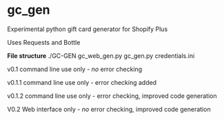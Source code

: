 # gc_gen

Experimental python gift card generator for Shopify Plus 

Uses Requests and Bottle 

**File structure**
./GC-GEN
  gc_web_gen.py
  gc_gen.py
  credentials.ini

v0.1   command line use only - *no* error checking

v0.1.1 command line use only - error checking added

v0.1.2 command line use only - error checking, improved code generation

V0.2   Web interface only - *no* error checking, improved code generation


